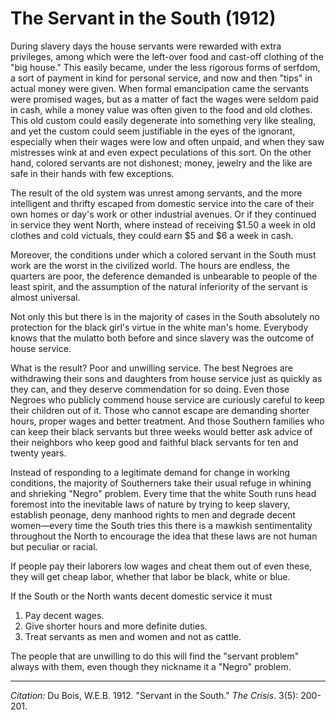 # The Servant in the South (1912)

During slavery days the house servants were rewarded with extra privileges, among which were the left-over food and cast-off clothing of the "big house." This easily became, under the less rigorous forms of serfdom, a sort of payment in kind for personal service, and now and then "tips" in actual money were given. When formal emancipation came the servants were promised wages, but as a matter of fact the wages were seldom paid in cash, while a money value was often given to the food and old clothes. This old custom could easily degenerate into something very like stealing, and yet the custom could seem justifiable in the eyes of the ignorant, especially when their wages were low and often unpaid, and when they saw mistresses wink at and even expect peculations of this sort. On the other hand, colored servants are not dishonest; money, jewelry and the like are safe in their hands with few exceptions.

The result of the old system was unrest among servants, and the more intelligent and thrifty escaped from domestic service into the care of their own homes or day's work or other industrial avenues. Or if they continued in service they went North, where instead of receiving $1.50 a week in old clothes and cold victuals, they could earn $5 and $6 a week in cash.

Moreover, the conditions under which a colored servant in the South must work are the worst in the civilized world. The hours are endless, the quarters are poor, the deference demanded is unbearable to people of the least spirit, and the assumption of the natural inferiority of the servant is almost universal.

Not only this but there is in the majority of cases in the South absolutely no protection for the black girl's virtue in the white man's home. Everybody knows that the mulatto both before and since slavery was the outcome of house service.

What is the result? Poor and un­willing service. The best Negroes are withdrawing their sons and daughters from house service just as quickly as they can, and they deserve commendation for so doing. Even those Negroes who publicly commend house service are curiously careful to keep their children out of it. Those who cannot escape are demanding shorter hours, proper wages and better treatment. And those Southern families who can keep their black servants but three weeks would better ask advice of their neighbors who keep good and faithful black servants for ten and twenty years.

Instead of responding to a legiti­mate demand for change in working conditions, the majority of South­erners take their usual refuge in whining and shrieking "Negro" problem. Every time that the white South runs head foremost into the inevitable laws of nature by trying to keep slavery, establish peonage, deny manhood rights to men and de­grade decent women—every time the
South tries this there is a mawkish sentimentality throughout the North to encourage the idea that these laws are not human but peculiar or racial.

If people pay their laborers low wages and cheat them out of even these, they will get cheap labor, whether that labor be black, white or blue.

If the South or the North wants de­cent domestic service it must

1. Pay decent wages.
2. Give shorter hours and more definite duties.
3. Treat servants as men and women and not as cattle.

The people that are unwilling to do this will find the "servant problem" always with them, even though they nickname it a "Negro" problem.

_________________
*Citation:* Du Bois, W.E.B. 1912. "Servant in the South."  *The Crisis*. 3(5): 200-201.